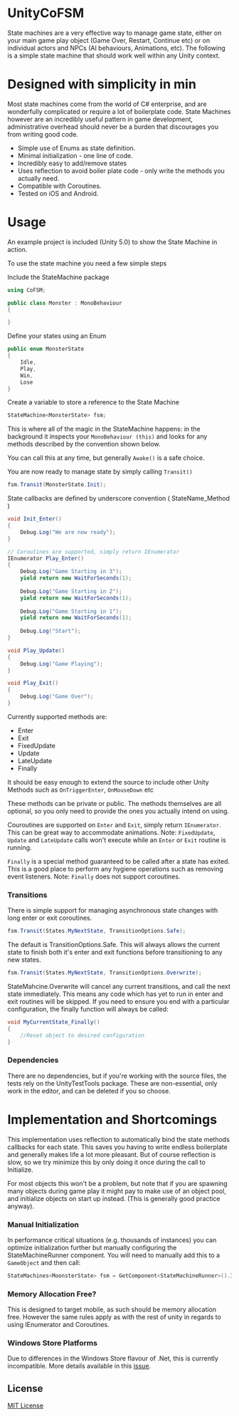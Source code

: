 # UnityCoFSM
State machines are a very effective way to manage game state, either on your main game play object (Game Over, Restart, Continue etc) or on individual actors and NPCs (AI behaviours, Animations, etc). The following is a simple state machine that should work well within any Unity context.

# Designed with simplicity in min
Most state machines come from the world of C# enterprise, and are wonderfully complicated or require a lot of boilerplate code. State Machines however are an incredibly useful pattern in game development, administrative overhead should never be a burden that discourages you from writing good code.

- Simple use of Enums as state definition.
- Minimal initialization - one line of code.
- Incredibly easy to add/remove states
- Uses reflection to avoid boiler plate code - only write the methods you actually need.
- Compatible with Coroutines.
- Tested on iOS and Android.

# Usage
An example project is included (Unity 5.0) to show the State Machine in action.

To use the state machine you need a few simple steps

Include the StateMachine package

```cs
using CoFSM;

public class Monster : MonoBehaviour
{

}
```

Define your states using an Enum

```cs
public enum MonsterState
{
    Idle,
    Play,
    Win,
    Lose
}
```

Create a variable to store a reference to the State Machine

```cs
StateMachine<MonsterState> fsm;
```

This is where all of the magic in the StateMachine happens: in the background it inspects your `MonoBehaviour (this)` and looks for any methods described by the convention shown below.

You can call this at any time, but generally `Awake()` is a safe choice.

You are now ready to manage state by simply calling `Transit()`

```cs
fsm.Transit(MonsterState.Init);
```

State callbacks are defined by underscore convention ( StateName_Method )

```cs
void Init_Enter()
{
	Debug.Log("We are now ready");
}

// Coroutines are supported, simply return IEnumerator
IEnumerator Play_Enter()
{
    Debug.Log("Game Starting in 3");
    yield return new WaitForSeconds(1);
    
    Debug.Log("Game Starting in 2");
    yield return new WaitForSeconds(1);
    
    Debug.Log("Game Starting in 1");
    yield return new WaitForSeconds(1);
    
    Debug.Log("Start");	
}

void Play_Update()
{
	Debug.Log("Game Playing");
}

void Play_Exit()
{
	Debug.Log("Game Over");
}
```

Currently supported methods are:

- Enter
- Exit
- FixedUpdate
- Update
- LateUpdate
- Finally


It should be easy enough to extend the source to include other Unity Methods such as `OnTriggerEnter`, `OnMouseDown` etc

These methods can be private or public. The methods themselves are all optional, so you only need to provide the ones you actually intend on using.

Couroutines are supported on `Enter` and `Exit`, simply return `IEnumerator`. This can be great way to accommodate animations. Note: `FixedUpdate`, `Update` and `LateUpdate` calls won't execute while an `Enter` or `Exit` routine is running.

`Finally` is a special method guaranteed to be called after a state has exited. This is a good place to perform any hygiene operations such as removing event listeners. Note: `Finally` does not support coroutines.

### Transitions
There is simple support for managing asynchronous state changes with long enter or exit coroutines.

```cs
fsm.Transit(States.MyNextState, TransitionOptions.Safe);
```

The default is TransitionOptions.Safe. This will always allows the current state to finish both it's enter and exit functions before transitioning to any new states.

```cs
fsm.Transit(States.MyNextState, TransitionOptions.Overwrite);
```

StateMahcine.Overwrite will cancel any current transitions, and call the next state immediately. This means any code which has yet to run in enter and exit routines will be skipped. If you need to ensure you end with a particular configuration, the finally function will always be called:

```cs
void MyCurrentState_Finally()
{
    //Reset object to desired configuration
}
```

### Dependencies
There are no dependencies, but if you're working with the source files, the tests rely on the UnityTestTools package. These are non-essential, only work in the editor, and can be deleted if you so choose.


# Implementation and Shortcomings
This implementation uses reflection to automatically bind the state methods callbacks for each state. This saves you having to write endless boilerplate and generally makes life a lot more pleasant. But of course reflection is slow, so we try minimize this by only doing it once during the call to Initialize.

For most objects this won't be a problem, but note that if you are spawning many objects during game play it might pay to make use of an object pool, and initialize objects on start up instead. (This is generally good practice anyway).

### Manual Initialization
In performance critical situations (e.g. thousands of instances) you can optimize initialization further but manually configuring the StateMachineRunner component. You will need to manually add this to a `GameObject` and then call:

```cs
StateMachines<MoonsterState> fsm = GetComponent<StateMachineRunner>().Initialize<MonsterState>(componentReference);
```

### Memory Allocation Free?
This is designed to target mobile, as such should be memory allocation free. However the same rules apply as with the rest of unity in regards to using IEnumerator and Coroutines.

### Windows Store Platforms
Due to differences in the Windows Store flavour of .Net, this is currently incompatible. More details available in this [issue](https://github.com/thefuntastic/Unity3d-Finite-State-Machine/issues/4).

## License
[MIT License](LICENSE.md)
